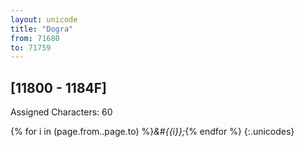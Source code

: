 ```yaml
---
layout: unicode
title: "Dogra"
from: 71680
to: 71759
---
```


## 	[11800 - 1184F]

Assigned Characters: 60

{% for i in (page.from..page.to) %}<i>&#{{i}};</i>{% endfor %}
{:.unicodes}
